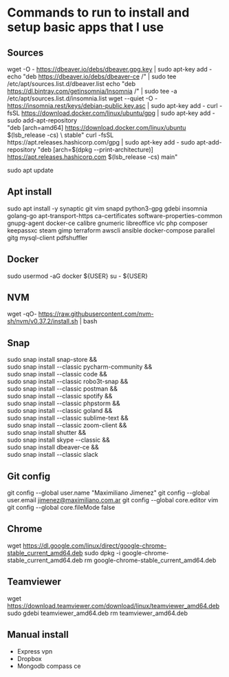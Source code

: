 # Commands to run to install and setup basic apps that I use

## Sources
wget -O - https://dbeaver.io/debs/dbeaver.gpg.key | sudo apt-key add -
echo "deb https://dbeaver.io/debs/dbeaver-ce /" | sudo tee /etc/apt/sources.list.d/dbeaver.list
echo "deb https://dl.bintray.com/getinsomnia/Insomnia /" | sudo tee -a /etc/apt/sources.list.d/insomnia.list
wget --quiet -O - https://insomnia.rest/keys/debian-public.key.asc | sudo apt-key add -
curl -fsSL https://download.docker.com/linux/ubuntu/gpg | sudo apt-key add -
sudo add-apt-repository \
   "deb [arch=amd64] https://download.docker.com/linux/ubuntu \
   $(lsb_release -cs) \
   stable"
curl -fsSL https://apt.releases.hashicorp.com/gpg | sudo apt-key add -
sudo apt-add-repository "deb [arch=$(dpkg --print-architecture)] https://apt.releases.hashicorp.com $(lsb_release -cs) main"

sudo apt update

## Apt install
sudo apt install -y synaptic git vim snapd python3-gpg gdebi insomnia golang-go apt-transport-https ca-certificates software-properties-common gnupg-agent docker-ce calibre gnumeric libreoffice vlc php composer keepassxc steam gimp terraform awscli ansible docker-compose parallel gitg mysql-client pdfshuffler

## Docker
sudo usermod -aG docker ${USER}
su - ${USER}

## NVM
wget -qO- https://raw.githubusercontent.com/nvm-sh/nvm/v0.37.2/install.sh | bash

## Snap
sudo snap install snap-store && \
sudo snap install --classic pycharm-community && \
sudo snap install --classic code && \
sudo snap install --classic robo3t-snap && \
sudo snap install --classic postman && \
sudo snap install --classic spotify && \
sudo snap install --classic phpstorm && \
sudo snap install --classic goland && \
sudo snap install --classic sublime-text && \
sudo snap install --classic zoom-client && \
sudo snap install shutter && \
sudo snap install skype --classic && \
sudo snap install dbeaver-ce && \
sudo snap install --classic slack

## Git config
git config --global user.name "Maximiliano Jimenez"
git config --global user.email jimenez@maximiliano.com.ar
git config --global core.editor vim
git config --global core.fileMode false

## Chrome
wget https://dl.google.com/linux/direct/google-chrome-stable_current_amd64.deb
sudo dpkg -i google-chrome-stable_current_amd64.deb
rm google-chrome-stable_current_amd64.deb

## Teamviewer
wget https://download.teamviewer.com/download/linux/teamviewer_amd64.deb
sudo gdebi teamviewer_amd64.deb
rm teamviewer_amd64.deb

## Manual install

- Express vpn
- Dropbox
- Mongodb compass ce